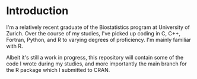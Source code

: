 # Introduction
I'm a relatively recent graduate of the Biostatistics program at University of Zurich.
Over the course of my studies, I've picked up coding in C, C++, Fortran, Python, and R
to varying degrees of proficiency. I'm mainly familiar with R.

Albeit it's still a work in progress, this repository will contain some of the code I 
wrote during my studies, and more importantly the main branch for the R package which
I submitted to CRAN.

